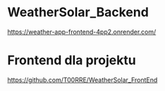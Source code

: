 # WeatherSolar_Backend
https://weather-app-frontend-4pp2.onrender.com/
# Frontend dla projektu
https://github.com/T00RRE/WeatherSolar_FrontEnd
